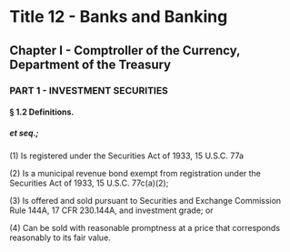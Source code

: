 
# Title 12 - Banks and Banking
## Chapter I - Comptroller of the Currency, Department of the Treasury
### PART 1 - INVESTMENT SECURITIES
#### § 1.2 Definitions.
##### et seq.;

(1) Is registered under the Securities Act of 1933, 15 U.S.C. 77a

(2) Is a municipal revenue bond exempt from registration under the Securities Act of 1933, 15 U.S.C. 77c(a)(2);

(3) Is offered and sold pursuant to Securities and Exchange Commission Rule 144A, 17 CFR 230.144A, and investment grade; or

(4) Can be sold with reasonable promptness at a price that corresponds reasonably to its fair value.
